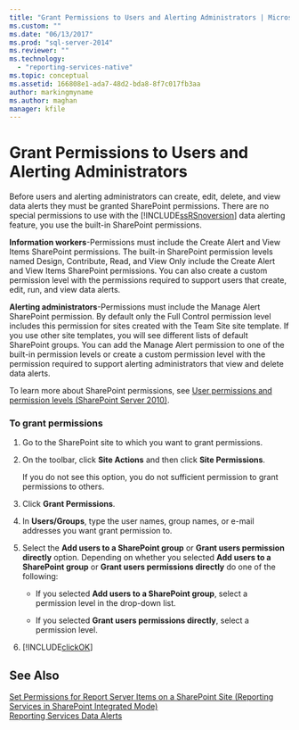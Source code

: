 ```yaml
---
title: "Grant Permissions to Users and Alerting Administrators | Microsoft Docs"
ms.custom: ""
ms.date: "06/13/2017"
ms.prod: "sql-server-2014"
ms.reviewer: ""
ms.technology: 
  - "reporting-services-native"
ms.topic: conceptual
ms.assetid: 166808e1-ada7-48d2-bda8-8f7c017fb3aa
author: markingmyname
ms.author: maghan
manager: kfile
---
```

# Grant Permissions to Users and Alerting Administrators
  Before users and alerting administrators can create, edit, delete, and view data alerts they must be granted SharePoint permissions. There are no special permissions to use with the [!INCLUDE[ssRSnoversion](../includes/ssrsnoversion-md.md)] data alerting feature, you use the built-in SharePoint permissions.  
  
 **Information workers**-Permissions must include the Create Alert and View Items SharePoint permissions. The built-in SharePoint permission levels named Design, Contribute, Read, and View Only include the Create Alert and View Items SharePoint permissions. You can also create a custom permission level with the permissions required to support users that create, edit, run, and view data alerts.  
  
 **Alerting administrators**-Permissions must include the Manage Alert SharePoint permission. By default only the Full Control permission level includes this permission for sites created with the Team Site site template. If you use other site templates, you will see different lists of default SharePoint groups. You can add the Manage Alert permission to one of the built-in permission levels or create a custom permission level with the permission required to support alerting administrators that view and delete data alerts.  
  
 To learn more about SharePoint permissions, see [User permissions and permission levels (SharePoint Server 2010)](https://technet.microsoft.com/library/cc721640.aspx).  
  
### To grant permissions  
  
1.  Go to the SharePoint site to which you want to grant permissions.  
  
2.  On the toolbar, click **Site Actions** and then click **Site Permissions**.  
  
     If you do not see this option, you do not sufficient permission to grant permissions to others.  
  
3.  Click **Grant Permissions**.  
  
4.  In **Users/Groups**, type the user names, group names, or e-mail addresses you want grant permission to.  
  
5.  Select the **Add users to a SharePoint group** or **Grant users permission directly** option. Depending on whether you selected **Add users to a SharePoint group** or **Grant users permissions directly** do one of the following:  
  
    -   If you selected **Add users to a SharePoint group**, select a permission level in the drop-down list.  
  
    -   If you selected **Grant users permissions directly**, select a permission level.  
  
6.  [!INCLUDE[clickOK](../includes/clickok-md.md)]  
  
## See Also  
 [Set Permissions for Report Server Items on a SharePoint Site &#40;Reporting Services in SharePoint Integrated Mode&#41;](security/set-permissions-for-report-server-items-on-a-sharepoint-site.md)   
 [Reporting Services Data Alerts](../ssms/agent/alerts.md)  
  
  
